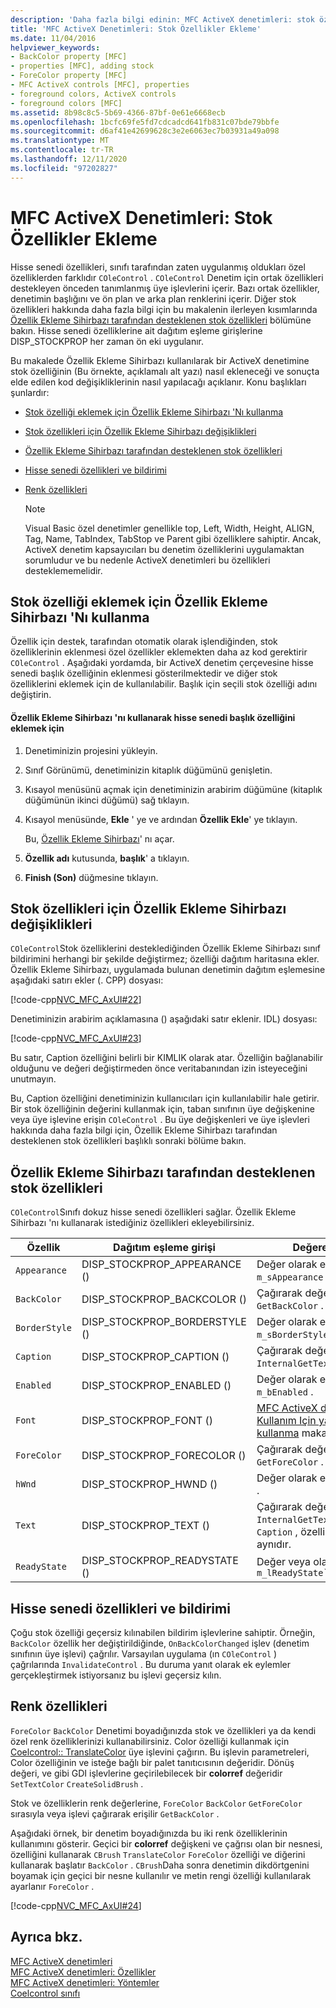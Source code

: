 ```yaml
---
description: 'Daha fazla bilgi edinin: MFC ActiveX denetimleri: stok özellikleri ekleme'
title: 'MFC ActiveX Denetimleri: Stok Özellikler Ekleme'
ms.date: 11/04/2016
helpviewer_keywords:
- BackColor property [MFC]
- properties [MFC], adding stock
- ForeColor property [MFC]
- MFC ActiveX controls [MFC], properties
- foreground colors, ActiveX controls
- foreground colors [MFC]
ms.assetid: 8b98c8c5-5b69-4366-87bf-0e61e6668ecb
ms.openlocfilehash: 1bcfc69fe5fd7cdcadcd641fb831c07bde79bbfe
ms.sourcegitcommit: d6af41e42699628c3e2e6063ec7b03931a49a098
ms.translationtype: MT
ms.contentlocale: tr-TR
ms.lasthandoff: 12/11/2020
ms.locfileid: "97202827"
---
```

# <a name="mfc-activex-controls-adding-stock-properties"></a>MFC ActiveX Denetimleri: Stok Özellikler Ekleme

Hisse senedi özellikleri, sınıfı tarafından zaten uygulanmış oldukları özel özelliklerden farklıdır `COleControl` . `COleControl` Denetim için ortak özellikleri destekleyen önceden tanımlanmış üye işlevlerini içerir. Bazı ortak özellikler, denetimin başlığını ve ön plan ve arka plan renklerini içerir. Diğer stok özellikleri hakkında daha fazla bilgi için bu makalenin ilerleyen kısımlarında [Özellik Ekleme Sihirbazı tarafından desteklenen stok özellikleri](#_core_stock_properties_supported_by_classwizard) bölümüne bakın. Hisse senedi özelliklerine ait dağıtım eşleme girişlerine DISP_STOCKPROP her zaman ön eki uygulanır.

Bu makalede Özellik Ekleme Sihirbazı kullanılarak bir ActiveX denetimine stok özelliğinin (Bu örnekte, açıklamalı alt yazı) nasıl ekleneceği ve sonuçta elde edilen kod değişikliklerinin nasıl yapılacağı açıklanır. Konu başlıkları şunlardır:

- [Stok özelliği eklemek için Özellik Ekleme Sihirbazı 'Nı kullanma](#_core_using_classwizard_to_add_a_stock_property)

- [Stok özellikleri için Özellik Ekleme Sihirbazı değişiklikleri](#_core_classwizard_changes_for_stock_properties)

- [Özellik Ekleme Sihirbazı tarafından desteklenen stok özellikleri](#_core_stock_properties_supported_by_classwizard)

- [Hisse senedi özellikleri ve bildirimi](#_core_stock_properties_and_notification)

- [Renk özellikleri](#_core_color_properties)

    > [!NOTE]
    >  Visual Basic özel denetimler genellikle top, Left, Width, Height, ALIGN, Tag, Name, TabIndex, TabStop ve Parent gibi özelliklere sahiptir. Ancak, ActiveX denetim kapsayıcıları bu denetim özelliklerini uygulamaktan sorumludur ve bu nedenle ActiveX denetimleri bu özellikleri desteklememelidir.

## <a name="using-the-add-property-wizard-to-add-a-stock-property"></a><a name="_core_using_classwizard_to_add_a_stock_property"></a> Stok özelliği eklemek için Özellik Ekleme Sihirbazı 'Nı kullanma

Özellik için destek, tarafından otomatik olarak işlendiğinden, stok özelliklerinin eklenmesi özel özellikler eklemekten daha az kod gerektirir `COleControl` . Aşağıdaki yordamda, bir ActiveX denetim çerçevesine hisse senedi başlık özelliğinin eklenmesi gösterilmektedir ve diğer stok özelliklerini eklemek için de kullanılabilir. Başlık için seçili stok özelliği adını değiştirin.

#### <a name="to-add-the-stock-caption-property-using-the-add-property-wizard"></a>Özellik Ekleme Sihirbazı 'nı kullanarak hisse senedi başlık özelliğini eklemek için

1. Denetiminizin projesini yükleyin.

1. Sınıf Görünümü, denetiminizin kitaplık düğümünü genişletin.

1. Kısayol menüsünü açmak için denetiminizin arabirim düğümüne (kitaplık düğümünün ikinci düğümü) sağ tıklayın.

1. Kısayol menüsünde, **Ekle** ' ye ve ardından **Özellik Ekle**' ye tıklayın.

   Bu, [Özellik Ekleme Sihirbazı](../ide/adding-a-property-visual-cpp.md#names-add-property-wizard)' nı açar.

1. **Özellik adı** kutusunda, **başlık**' a tıklayın.

1. **Finish (Son)** düğmesine tıklayın.

## <a name="add-property-wizard-changes-for-stock-properties"></a><a name="_core_classwizard_changes_for_stock_properties"></a> Stok özellikleri için Özellik Ekleme Sihirbazı değişiklikleri

`COleControl`Stok özelliklerini desteklediğinden Özellik Ekleme Sihirbazı sınıf bildirimini herhangi bir şekilde değiştirmez; özelliği dağıtım haritasına ekler. Özellik Ekleme Sihirbazı, uygulamada bulunan denetimin dağıtım eşlemesine aşağıdaki satırı ekler (. CPP) dosyası:

[!code-cpp[NVC_MFC_AxUI#22](codesnippet/cpp/mfc-activex-controls-adding-stock-properties_1.cpp)]

Denetiminizin arabirim açıklamasına () aşağıdaki satır eklenir. IDL) dosyası:

[!code-cpp[NVC_MFC_AxUI#23](codesnippet/cpp/mfc-activex-controls-adding-stock-properties_2.idl)]

Bu satır, Caption özelliğini belirli bir KIMLIK olarak atar. Özelliğin bağlanabilir olduğunu ve değeri değiştirmeden önce veritabanından izin isteyeceğini unutmayın.

Bu, Caption özelliğini denetiminizin kullanıcıları için kullanılabilir hale getirir. Bir stok özelliğinin değerini kullanmak için, taban sınıfının üye değişkenine veya üye işlevine erişin `COleControl` . Bu üye değişkenleri ve üye işlevleri hakkında daha fazla bilgi için, Özellik Ekleme Sihirbazı tarafından desteklenen stok özellikleri başlıklı sonraki bölüme bakın.

## <a name="stock-properties-supported-by-the-add-property-wizard"></a><a name="_core_stock_properties_supported_by_classwizard"></a> Özellik Ekleme Sihirbazı tarafından desteklenen stok özellikleri

`COleControl`Sınıfı dokuz hisse senedi özellikleri sağlar. Özellik Ekleme Sihirbazı 'nı kullanarak istediğiniz özellikleri ekleyebilirsiniz.

|Özellik|Dağıtım eşleme girişi|Değere erişme|
|--------------|------------------------|-------------------------|
|`Appearance`|DISP_STOCKPROP_APPEARANCE ()|Değer olarak erişilebilir `m_sAppearance` .|
|`BackColor`|DISP_STOCKPROP_BACKCOLOR ()|Çağırarak değere erişilebilir `GetBackColor` .|
|`BorderStyle`|DISP_STOCKPROP_BORDERSTYLE ()|Değer olarak erişilebilir `m_sBorderStyle` .|
|`Caption`|DISP_STOCKPROP_CAPTION ()|Çağırarak değere erişilebilir `InternalGetText` .|
|`Enabled`|DISP_STOCKPROP_ENABLED ()|Değer olarak erişilebilir `m_bEnabled` .|
|`Font`|DISP_STOCKPROP_FONT ()|[MFC ActiveX denetimleri: Kullanım Için yazı tiplerini kullanma](mfc-activex-controls-using-fonts.md) makalesine bakın.|
|`ForeColor`|DISP_STOCKPROP_FORECOLOR ()|Çağırarak değere erişilebilir `GetForeColor` .|
|`hWnd`|DISP_STOCKPROP_HWND ()|Değer olarak erişilebilir `m_hWnd` .|
|`Text`|DISP_STOCKPROP_TEXT ()|Çağırarak değere erişilebilir `InternalGetText` . Bu özellik `Caption` , özellik adı hariç, ile aynıdır.|
|`ReadyState`|DISP_STOCKPROP_READYSTATE ()|Değer veya olarak erişilebilir `m_lReadyState``GetReadyState`|

## <a name="stock-properties-and-notification"></a><a name="_core_stock_properties_and_notification"></a> Hisse senedi özellikleri ve bildirimi

Çoğu stok özelliği geçersiz kılınabilen bildirim işlevlerine sahiptir. Örneğin, `BackColor` özellik her değiştirildiğinde, `OnBackColorChanged` işlev (denetim sınıfının üye işlevi) çağrılır. Varsayılan uygulama (ın `COleControl` ) çağrılarında `InvalidateControl` . Bu duruma yanıt olarak ek eylemler gerçekleştirmek istiyorsanız bu işlevi geçersiz kılın.

## <a name="color-properties"></a><a name="_core_color_properties"></a> Renk özellikleri

`ForeColor` `BackColor` Denetimi boyadığınızda stok ve özellikleri ya da kendi özel renk özelliklerinizi kullanabilirsiniz. Color özelliği kullanmak için [Coelcontrol:: TranslateColor](reference/colecontrol-class.md#translatecolor) üye işlevini çağırın. Bu işlevin parametreleri, Color özelliğinin ve isteğe bağlı bir palet tanıtıcısının değeridir. Dönüş değeri, ve gibi GDI işlevlerine geçirilebilecek bir **colorref** değeridir `SetTextColor` `CreateSolidBrush` .

Stok ve özelliklerin renk değerlerine, `ForeColor` `BackColor` `GetForeColor` sırasıyla veya işlevi çağırarak erişilir `GetBackColor` .

Aşağıdaki örnek, bir denetim boyadığınızda bu iki renk özelliklerinin kullanımını gösterir. Geçici bir **colorref** değişkeni ve çağrısı olan bir nesnesi, özelliğini kullanarak `CBrush` `TranslateColor` `ForeColor` özelliği ve diğerini kullanarak başlatır `BackColor` . `CBrush`Daha sonra denetimin dikdörtgenini boyamak için geçici bir nesne kullanılır ve metin rengi özelliği kullanılarak ayarlanır `ForeColor` .

[!code-cpp[NVC_MFC_AxUI#24](codesnippet/cpp/mfc-activex-controls-adding-stock-properties_3.cpp)]

## <a name="see-also"></a>Ayrıca bkz.

[MFC ActiveX denetimleri](mfc-activex-controls.md)<br/>
[MFC ActiveX denetimleri: Özellikler](mfc-activex-controls-properties.md)<br/>
[MFC ActiveX denetimleri: Yöntemler](mfc-activex-controls-methods.md)<br/>
[Coelcontrol sınıfı](reference/colecontrol-class.md)
